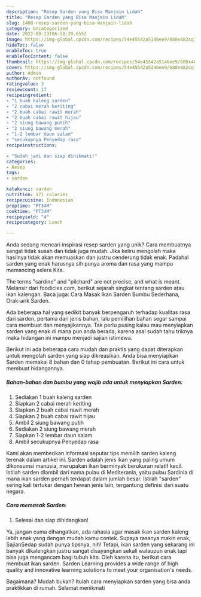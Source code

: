 ```yaml
---
description: "Resep Sarden yang Bisa Manjain Lidah"
title: "Resep Sarden yang Bisa Manjain Lidah"
slug: 1408-resep-sarden-yang-bisa-manjain-lidah
category: Uncategorized
date: 2022-09-13T06:58:29.655Z
image: https://img-global.cpcdn.com/recipes/54e45542a5146ee9/680x482cq70/sarden-foto-resep-utama.jpg
hideToc: false
enableToc: true
enableTocContent: false
thumbnail: https://img-global.cpcdn.com/recipes/54e45542a5146ee9/680x482cq70/sarden-foto-resep-utama.jpg
cover: https://img-global.cpcdn.com/recipes/54e45542a5146ee9/680x482cq70/sarden-foto-resep-utama.jpg
author: Admin
authorAv: notfound
ratingvalue: 3
reviewcount: 17
recipeingredient:
- "1 buah kaleng sarden"
- "2 cabai merah keriting"
- "2 buah cabai rawit merah"
- "2 buah cabai rawit hijau"
- "2 siung bawang putih"
- "2 siung bawang merah"
- "1-2 lembar daun salam"
- "secukupnya Penyedap rasa"
recipeinstructions:

- "Sudah jadi dan siap dinikmati!"
categories:
- Resep
tags:
- sarden

katakunci: sarden 
nutrition: 171 calories
recipecuisine: Indonesian
preptime: "PT34M"
cooktime: "PT34M"
recipeyield: "4"
recipecategory: Lunch

---
```





Anda sedang mencari inspirasi resep sarden yang unik? Cara membuatnya sangat tidak susah dan tidak juga mudah. Jika keliru mengolah maka hasilnya tidak akan memuaskan dan justru cenderung tidak enak. Padahal sarden yang enak harusnya sih punya aroma dan rasa yang mampu memancing selera Kita.





The terms &#34;sardine&#34; and &#34;pilchard&#34; are not precise, and what is meant. Melansir dari foodicles.com, berikut sejarah singkat tentang sarden atau ikan kalengan. Baca juga: Cara Masak Ikan Sarden Bumbu Sederhana, Orak-arik Sarden.

Ada beberapa hal yang sedikit banyak berpengaruh terhadap kualitas rasa dari sarden, pertama dari jenis bahan, lalu pemilihan bahan segar sampai cara membuat dan menyajikannya. Tak perlu pusing kalau mau menyiapkan sarden yang enak di mana pun anda berada, karena asal sudah tahu triknya maka hidangan ini mampu menjadi sajian istimewa.






Berikut ini ada beberapa cara mudah dan praktis yang dapat diterapkan untuk mengolah sarden yang siap dikreasikan. Anda bisa menyiapkan Sarden memakai 8 bahan dan 0 tahap pembuatan. Berikut ini cara untuk membuat hidangannya.

<!--inarticleads1-->

##### Bahan-bahan dan bumbu yang wajib ada untuk menyiapkan Sarden:

1. Sediakan 1 buah kaleng sarden
1. Siapkan 2 cabai merah keriting
1. Siapkan 2 buah cabai rawit merah
1. Siapkan 2 buah cabai rawit hijau
1. Ambil 2 siung bawang putih
1. Sediakan 2 siung bawang merah
1. Siapkan 1-2 lembar daun salam
1. Ambil secukupnya Penyedap rasa


Kami akan memberikan informasi seputar tips memilih sarden kaleng terenak dalam artikel ini. Sarden adalah jenis ikan yang paling umum dikonsumsi manusia, merupakan ikan berminyak berukuran relatif kecil. Istilah sarden diambil dari nama pulau di Mediterania, yaitu pulau Sardinia di mana ikan sarden pernah terdapat dalam jumlah besar. Istilah &#34;sarden&#34; sering kali tertukar dengan hewan jenis lain, tergantung definisi dari suatu negara. 

<!--inarticleads2-->

##### Cara memasak Sarden:


1. Selesai dan siap dihidangkan!

Ya, jangan cuma dihangatkan, ada rahasia agar masak ikan sarden kaleng lebih enak yang dengan mudah kamu contek. Supaya rasanya makin enak, SajianSedap sudah punya tipsnya, nih! Tetapi, ikan sarden yang sekarang ini banyak dikalengkan justru sangat disayangkan sekali walaupun enak tapi bisa juga mengancam bagi tubuh kita. Oleh karena itu, berikut cara membuat ikan sarden. Sarden Learning provides a wide range of high quality and innovative learning solutions to meet your organisation&#39;s needs. 

Bagaimana? Mudah bukan? Itulah cara menyiapkan sarden yang bisa anda praktikkan di rumah. Selamat menikmati
